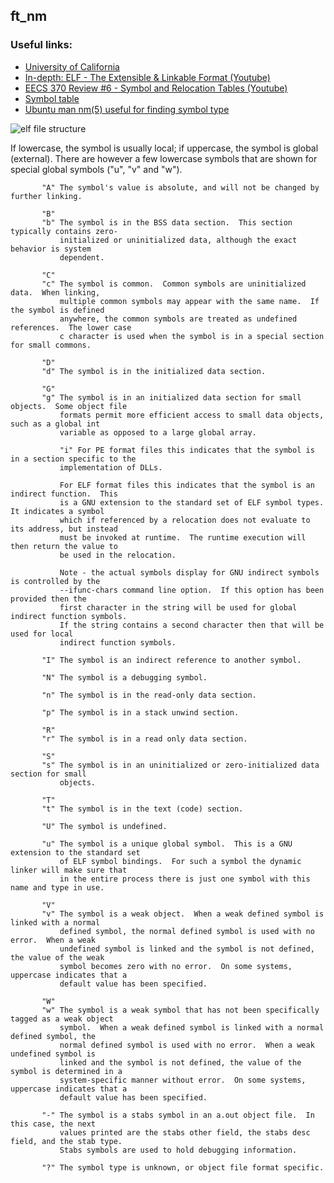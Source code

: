## ft_nm
### Useful links:

 - [University of California](https://www.ics.uci.edu/~aburtsev/238P/hw/hw3-elf/hw3-elf.html)
 - [In-depth: ELF - The Extensible & Linkable Format (Youtube)](https://youtu.be/nC1U1LJQL8o)
 - [EECS 370 Review #6 - Symbol and Relocation Tables (Youtube)](https://youtu.be/hoLYnS2jOV8)
 - [Symbol table](https://www.sco.com/developers/gabi/latest/ch4.symtab.html#shndx)
 - [Ubuntu man nm(5) useful for finding symbol type](https://manpages.ubuntu.com/manpages/impish/man5/elf.5.html)

![elf file structure](https://raw.githubusercontent.com/Obito-git/ft_nm/main/typical_elf.jpg)

If lowercase, the symbol is usually local; if
           uppercase, the symbol is global (external).  There are however a few lowercase symbols
           that are shown for special global symbols ("u", "v" and "w").

           "A" The symbol's value is absolute, and will not be changed by further linking.

           "B"
           "b" The symbol is in the BSS data section.  This section typically contains zero-
               initialized or uninitialized data, although the exact behavior is system
               dependent.

           "C"
           "c" The symbol is common.  Common symbols are uninitialized data.  When linking,
               multiple common symbols may appear with the same name.  If the symbol is defined
               anywhere, the common symbols are treated as undefined references.  The lower case
               c character is used when the symbol is in a special section for small commons.

           "D"
           "d" The symbol is in the initialized data section.

           "G"
           "g" The symbol is in an initialized data section for small objects.  Some object file
               formats permit more efficient access to small data objects, such as a global int
               variable as opposed to a large global array.
               
               "i" For PE format files this indicates that the symbol is in a section specific to the
               implementation of DLLs.

               For ELF format files this indicates that the symbol is an indirect function.  This
               is a GNU extension to the standard set of ELF symbol types.  It indicates a symbol
               which if referenced by a relocation does not evaluate to its address, but instead
               must be invoked at runtime.  The runtime execution will then return the value to
               be used in the relocation.

               Note - the actual symbols display for GNU indirect symbols is controlled by the
               --ifunc-chars command line option.  If this option has been provided then the
               first character in the string will be used for global indirect function symbols.
               If the string contains a second character then that will be used for local
               indirect function symbols.

           "I" The symbol is an indirect reference to another symbol.

           "N" The symbol is a debugging symbol.

           "n" The symbol is in the read-only data section.

           "p" The symbol is in a stack unwind section.

           "R"
           "r" The symbol is in a read only data section.

           "S"
           "s" The symbol is in an uninitialized or zero-initialized data section for small
               objects.

           "T"
           "t" The symbol is in the text (code) section.
           
           "U" The symbol is undefined.

           "u" The symbol is a unique global symbol.  This is a GNU extension to the standard set
               of ELF symbol bindings.  For such a symbol the dynamic linker will make sure that
               in the entire process there is just one symbol with this name and type in use.

           "V"
           "v" The symbol is a weak object.  When a weak defined symbol is linked with a normal
               defined symbol, the normal defined symbol is used with no error.  When a weak
               undefined symbol is linked and the symbol is not defined, the value of the weak
               symbol becomes zero with no error.  On some systems, uppercase indicates that a
               default value has been specified.

           "W"
           "w" The symbol is a weak symbol that has not been specifically tagged as a weak object
               symbol.  When a weak defined symbol is linked with a normal defined symbol, the
               normal defined symbol is used with no error.  When a weak undefined symbol is
               linked and the symbol is not defined, the value of the symbol is determined in a
               system-specific manner without error.  On some systems, uppercase indicates that a
               default value has been specified.

           "-" The symbol is a stabs symbol in an a.out object file.  In this case, the next
               values printed are the stabs other field, the stabs desc field, and the stab type.
               Stabs symbols are used to hold debugging information.

           "?" The symbol type is unknown, or object file format specific.

